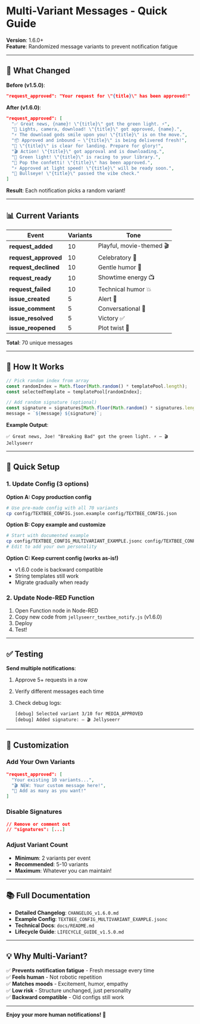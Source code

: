 # Multi-Variant Messages - Quick Guide

**Version**: 1.6.0+  
**Feature**: Randomized message variants to prevent notification fatigue

---

## 🎯 What Changed

**Before (v1.5.0)**:

```json
"request_approved": "Your request for \"{title}\" has been approved!"
```

**After (v1.6.0)**:

```json
"request_approved": [
  "✅ Great news, {name}! \"{title}\" got the green light. ⚡️",
  "🎉 Lights, camera, download! \"{title}\" got approved, {name}.",
  "⚡️ The download gods smile upon you! \"{title}\" is on the move.",
  "📦 Approved and inbound — \"{title}\" is being delivered fresh!",
  "🚀 \"{title}\" is clear for landing. Prepare for glory!",
  "🎬 Action! \"{title}\" got approval and is downloading.",
  "💚 Green light! \"{title}\" is racing to your library.",
  "🎊 Pop the confetti! \"{title}\" has been approved.",
  "⚡️ Approved at light speed! \"{title}\" will be ready soon.",
  "🎯 Bullseye! \"{title}\" passed the vibe check."
]
```

**Result**: Each notification picks a random variant!

---

## 📊 Current Variants

| Event | Variants | Tone |
|-------|----------|------|
| **request_added** | 10 | Playful, movie-themed 🎬 |
| **request_approved** | 10 | Celebratory 🎉 |
| **request_declined** | 10 | Gentle humor 🍪 |
| **request_ready** | 10 | Showtime energy 📺 |
| **request_failed** | 10 | Technical humor 💥 |
| **issue_created** | 5 | Alert 🚨 |
| **issue_comment** | 5 | Conversational 💬 |
| **issue_resolved** | 5 | Victory ✅ |
| **issue_reopened** | 5 | Plot twist 🔄 |

**Total**: 70 unique messages

---

## 🎲 How It Works

```javascript
// Pick random index from array
const randomIndex = Math.floor(Math.random() * templatePool.length);
const selectedTemplate = templatePool[randomIndex];

// Add random signature (optional)
const signature = signatures[Math.floor(Math.random() * signatures.length)];
message = `${message} ${signature}`;
```

**Example Output**:

```
✅ Great news, Joe! "Breaking Bad" got the green light. ⚡️ — 🎬 Jellyseerr
```

---

## 🚀 Quick Setup

### 1. Update Config (3 options)

**Option A: Copy production config**

```bash
# Use pre-made config with all 70 variants
cp config/TEXTBEE_CONFIG.json.example config/TEXTBEE_CONFIG.json
```

**Option B: Copy example and customize**

```bash
# Start with documented example
cp config/TEXTBEE_CONFIG_MULTIVARIANT_EXAMPLE.jsonc config/TEXTBEE_CONFIG.json
# Edit to add your own personality
```

**Option C: Keep current config (works as-is!)**

- v1.6.0 code is backward compatible
- String templates still work
- Migrate gradually when ready

### 2. Update Node-RED Function

1. Open Function node in Node-RED
2. Copy new code from `jellyseerr_textbee_notify.js` (v1.6.0)
3. Deploy
4. Test!

---

## ✅ Testing

**Send multiple notifications**:

1. Approve 5+ requests in a row
2. Verify different messages each time
3. Check debug logs:

   ```
   [debug] Selected variant 3/10 for MEDIA_APPROVED
   [debug] Added signature: — 🎬 Jellyseerr
   ```

---

## 🎨 Customization

### Add Your Own Variants

```json
"request_approved": [
  "Your existing 10 variants...",
  "🎬 NEW: Your custom message here!",
  "🎉 Add as many as you want!"
]
```

### Disable Signatures

```json
// Remove or comment out
// "signatures": [...]
```

### Adjust Variant Count

- **Minimum**: 2 variants per event
- **Recommended**: 5-10 variants
- **Maximum**: Whatever you can maintain!

---

## 📚 Full Documentation

- **Detailed Changelog**: `CHANGELOG_v1.6.0.md`
- **Example Config**: `TEXTBEE_CONFIG_MULTIVARIANT_EXAMPLE.jsonc`
- **Technical Docs**: `docs/README.md`
- **Lifecycle Guide**: `LIFECYCLE_GUIDE_v1.5.0.md`

---

## 💡 Why Multi-Variant?

✅ **Prevents notification fatigue** - Fresh message every time  
✅ **Feels human** - Not robotic repetition  
✅ **Matches moods** - Excitement, humor, empathy  
✅ **Low risk** - Structure unchanged, just personality  
✅ **Backward compatible** - Old configs still work  

---

**Enjoy your more human notifications! 🎉**
